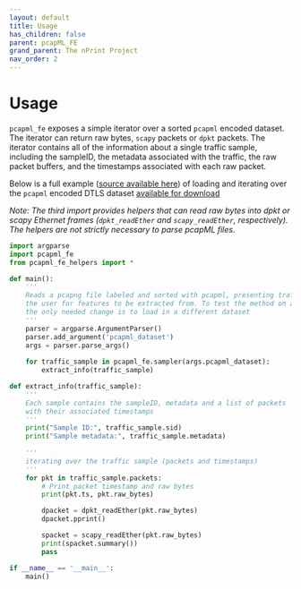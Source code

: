 ```yaml
---
layout: default
title: Usage
has_children: false
parent: pcapML_FE
grand_parent: The nPrint Project
nav_order: 2
---
```



# Usage

`pcapml_fe` exposes a simple iterator over a sorted `pcapml` encoded dataset. The iterator can return raw bytes, `scapy` packets or `dpkt` packets. The iterator contains all of the information about a single traffic sample, including the sampleID, the metadata associated with the traffic, the raw packet buffers, and the timestamps associated with each raw packet. 

Below is a full example ([source available here](https://github.com/nprint/pcapml_fe/blob/main/example.py)) of loading and iterating over the `pcapml` encoded DTLS dataset [available for download](https://nprint.github.io/datasets.html)

*Note: The third import provides helpers that can read raw bytes into dpkt or
scapy Ethernet frames (`dpkt_readEther` and `scapy_readEther`, respectively).
The helpers are not strictly necessary to parse pcapML files.*
```python
import argparse
import pcapml_fe
from pcapml_fe_helpers import *

def main():
    '''
    Reads a pcapng file labeled and sorted with pcapml, presenting traffic samples to 
    the user for features to be extracted from. To test the method on a new dataset
    the only needed change is to load in a different dataset
    '''
    parser = argparse.ArgumentParser()
    parser.add_argument('pcapml_dataset')
    args = parser.parse_args()
    
    for traffic_sample in pcapml_fe.sampler(args.pcapml_dataset):
        extract_info(traffic_sample)

def extract_info(traffic_sample):
    '''
    Each sample contains the sampleID, metadata and a list of packets 
    with their associated timestamps
    '''
    print("Sample ID:", traffic_sample.sid)
    print("Sample metadata:", traffic_sample.metadata)
 
    '''
    iterating over the traffic sample (packets and timestamps)
    '''
    for pkt in traffic_sample.packets:
        # Print packet timestamp and raw bytes
        print(pkt.ts, pkt.raw_bytes)

        dpacket = dpkt_readEther(pkt.raw_bytes)
        dpacket.pprint()

        spacket = scapy_readEther(pkt.raw_bytes)
        print(spacket.summary())
        pass

if __name__ == '__main__':
    main()
```
